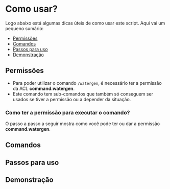 # Como usar?
Logo abaixo está algumas dicas úteis de como usar este script. Aqui vai um pequeno sumário:
- [Permissões](https://github.com/Lettify/WaterPositions_MTA/blob/master/README.md#permiss%C3%B5es)
- [Comandos](https://github.com/Lettify/WaterPositions_MTA/blob/master/README.md#comandos)
- [Passos para uso](https://github.com/Lettify/WaterPositions_MTA/blob/master/README.md#passos-para-uso)
- [Demonstração](https://github.com/Lettify/WaterPositions_MTA/blob/master/README.md#demonstra%C3%A7%C3%A3o)

## Permissões
- Para poder utilizar o comando `/watergen`, é necessário ter a permissão da ACL **command.watergen**.
- Este comando tem sub-comandos que também só conseguem ser usados se tiver a permissão ou a depender da situação.

### Como ter a permissão para executar o comando?
O passo a passo a seguir mostra como você pode ter ou dar a permissão **command.watergen**.

## Comandos

## Passos para uso

## Demonstração
